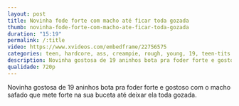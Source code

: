 ```yaml
---
layout: post
title: Novinha fode forte com macho até ficar toda gozada
thumb: novinha-fode-forte-com-macho-ate-ficar-toda-gozada
duration: "15:19"
permalink: /:title
video: https://www.xvideos.com/embedframe/22756575
categories: teen, hardcore, ass, creampie, rough, young, 19, teen-tits
description: Novinha gostosa de 19 aninhos bota pra foder forte e gostoso com o macho safado que mete forte na sua buceta até deixar ela toda gozada.
qualidade: 720p
---
```

Novinha gostosa de 19 aninhos bota pra foder forte e gostoso com o macho safado que mete forte na sua buceta até deixar ela toda gozada.